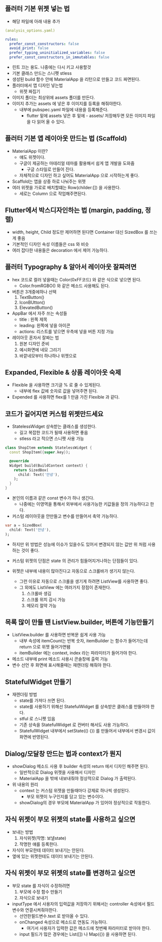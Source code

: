 ## 플러터 기본 위젯 넣는 법

- 해당 파일에 아래 내용 추가

```yaml
(analysis_options.yaml)

rules:
  prefer_const_constructors: false
  avoid_print: false
  prefer_typing_uninitialized_variables: false
  prefer_const_constructors_in_immutables: false
```

- 린트 끄는 용도. 나중에는 다시 키고 사용할것
- 기본 클래스 만드는 스니펫 stless
- 생성된 build 함수 안에 MaterialApp 을 리턴으로 만들고 코드 짜면된다.
- 플러터에서 앱 디자인 넣는법
  - 위젯 짜집기
- 이미지 폴더는 최상위에 assets 폴더를 만든다.
- 이미지 추가는 assets 에 넣은 후 이미지를 등록을 해줘야한다.
  - 내부에 pubspec.yaml 파일에 내용을 등록해준다.
    - flutter 밑에 assets 넣은 후 밑에 - assets/ 저장해두면 모든 이미지 파일을 다 읽어 올 수 있다. 

## 플러터 기본 앱 레이아웃 만드는 법 (Scaffold)

- MaterialApp 이란?
  - 얘도 위젯이다.
  - 구글이 제공하는 마테리얼 테마를 활용해서 쉽게 앱 개발을 도와줌
    - 구글 스타일로 만들어 진다.
  - 자체적으로 디자인 하고 싶어도 MaterialApp 으로 시작하는게 좋다.
- Scaffold는 앱을 상중 하로 나눠주는 위젯
- 여러 위젯을 가로로 배치할떄는 Row(childer:[]) 을 사용한다.
  - 세로는 Column 으로 작업해주면된다.

## Flutter에서 박스디자인하는 법 (margin, padding, 정렬)

- width, height, Child 정도만 제어하면 된다면 Container 대신 SizedBox 를 쓰는게 좋음
- 기본적인 디자인 속성 이름들은 css 와 비슷
- 여러 잡다한 내용들은 decoration 에서 제어 가능하다.

## 플러터 Typography & 알아서 레이아웃 잘짜려면

- hex 코드로 컬러 넣을때는 Color(0xFF코드) 와 같은 식으로 넣으면 된다.
  - Color.fromRGBO() 와 같은 메소드 사용해도 된다.
- 버튼은 3개중에하나 선택
  1. TextButton()
  2. IconBUtton()
  3. ElevatedButton()
- AppBar 에서 자주 쓰는 속성들
  - title : 왼쪽 제목
  - leading: 왼쪽에 넣을 아이콘
  - actions: 리스트를 넣으면 우측에 넣을 버튼 지정 가능
- 레이아웃 혼자서 잘짜는 법
  1. 원본 디자인 준비
  2. 예시화면에 네모 그리기
  3. 바깥네모부터 하나하나 위젯으로

## Expanded, Flexible & 상품 레이아웃 숙제

- Flexible 을 사용하면 크기글 % 로 줄 수 있게된다.
  - 내부에 flex 값에 숫자로 값을 넣어주면 된다.
- Expended 를 사용하면 flex를 1 만큼 가진 Flexible 과 같다.

## 코드가 길어지면 커스텀 위젯만드세요

- StatelessWidget 상속받는 클래스를 생성한다.
  - 길고 복잡한 코드가 될때 사용하면 좋음
  - stless 라고 적으면 스니펫 사용 가능
```dart
class ShopItem extends StatelessWidget {
  const ShopItem({super.key});

  @override
  Widget build(BuildContext context) {
    return SizedBox(
      child: Text('안녕'),
    );
  }
}
```
- 본인의 이름과 같은 const 변수가 하나 생긴다.
  - 나중에는 이영역을 통해서 외부에서 사용가능한 키값들을 정의 가능하다고 한다.
- 커스텀 레이아웃을 안만들고 변수를 만들어서 축약 가능하다.
```dart
var a = SizedBox(
  child: Text('안녕'),
);
```
- 하지만 위 방법은 성능에 이슈가 있을수도 있어서 변경되지 않는 값만 위 처럼 사용하는 것이 좋다.
- 커스텀 위젯의 단점은 state 의 관리가 힘들어지거나하는 단점들이 있다.

- 위젯은 내부에 내용이 많아진다고 자동으로 스크롤바가 생기지 않는다.
  - 그런 이유로 자동으로 스크롤을 생기게 하려면 ListView를 사용하면 좋다.
  - 그 외에도 ListView 에는 여러가지 장점이 존재한다.
    1. 스크롤바 생김
    2. 스크롤 위치 감시 가능
    3. 메모리 절약 가능

## 목록 많이 만들 땐 ListView.builder, 버튼에 기능만들기

- ListView.builder 를 사용하면 반복문 쉽게 사용 가능
  - 내부 속성에 itemCount는 반복 숫자, itemBuilder 는 함수가 들어가는데 return 으로 위젯 들어가면됌
  - itemBuilder 에는 context, index 라는 파라미터가 들어가야 한다.
- 메소드 내부에 print 메소드 사용시 콘솔창에 출력 가능
- 변수 선언 후 화면에 표시해줄때는 재렌더링 해줘야 한다.

## StatefulWidget 만들기

- 재렌더링 방법
  - state를 가져다 쓰면 된다.
  - state를 사용하기 위해선 StatefulWidget 를 상속받은 클래스를 만들어야 한다.
  - stful 로 스니펫 있음
  - 기존 상속을 StatefulWidget 로 컨버터 해서도 사용 가능하다.
  - StatefulWidget 내부에서 setState(() {}) 를 만들어서 내부에서 변경시 값이 화면에 반영된다.

## Dialog/모달창 만드는 법과 context가 뭔지

- showDialog 메소드 사용 후 builder 속성의 return 에서 디자인 해주면 된다.
  - 일반적으로 Dialog 위젯을 사용해서 디자인
  - MaterialApp 을 밖에 내보내줘야 정상적으로 Dialog 가 출력된다.
- 위 내용의 원리
  - context 는 커스텀 위젯을 만들때마다 강제로 하나씩 생성된다.
    - 부모 위젯이 누구인지를 담고 있는 변수이다.
  - showDialog의 경우 부모에 MaterialApp 가 있어야 정상적으로 작동한다. 

## 자식 위젯이 부모 위젯의 state를 사용하고 싶으면

- 보내는 방법
  1. 자식위젯(작명: 보낼state)
  2. 작명한 얘를 등록한다.
- 자식이 부모한테 데이터 보내기는 안된다.
- 옆에 있는 위젯한테도 데이터 보내기는 안된다.

## 자식 위젯이 부모 위젯의 state를 변경하고 싶으면

- 부모 state 를 자식이 수정하려면
  1. 부모에 수정 함수 만들기
  2. 자식으로 보내기
- inputType 에서 사용자의 입력값을 저장하기 위해서는 controller 속성에서 필드 변수와 연결시켜줘야한다.
  - 선언한필드변수.text 로 받아올 수 있다.
  - onChanged 속성으로 메소드로 연동도 가능하다.
    - 여기서 사용자가 입력한 값은 메소드에 첫번째 파라미터로 받아야 한다.
  - input 필드가 많은 경우에는 List([]) 나 Map({}) 을 사용하면 된다. 